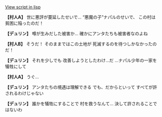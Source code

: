[View script in lisp](../scripts/1230702.txt)

**【村人A】**
世に悪評が蔓延したせいで…
“悪魔の子”ナパルのせいで、
この村は貧困に陥ったのだ！

**【デュリン】**
噂が生みだした被害か…
確かにアンタたちも被害者なのよね

**【村人B】**
そうだ！
そのままではこの土地が
死滅するのを待つしかなかったのだ！

**【デュリン】**
それを少しでも
改善しようとしたわけ…だ
…ナパル少年の一家を犠牲にして

**【村人A】**
うぐ…

**【デュリン】**
アンタたちの境遇は理解できる
でも、だからといって
すべてが許されるわけじゃない

**【デュリン】**
誰かを犠牲にすることで
村を救うなんて…
決して許されることではないわ